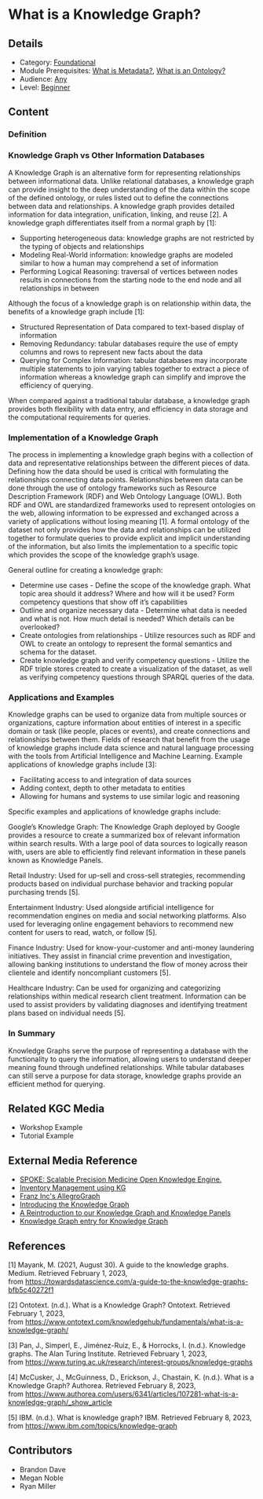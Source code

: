 # What is a Knowledge Graph?
## Details
* Category: [Foundational](../../categories/Foundational.md)
* Module Prerequisites: [What is Metadata?](../What_is_Metadata/What_is_Metadata.md), [What is an Ontology?](../What_is_an_Ontology/What_is_an_Ontology.md)
* Audience: [Any](../../audiences/Any.md)
* Level: [Beginner](../../levels/Beginner.md)

## Content

### Definition

### Knowledge Graph vs Other Information Databases
A Knowledge Graph is an alternative form for representing relationships between informational data.  Unlike relational databases, a knowledge graph can provide insight to the deep understanding of the data within the scope of the defined ontology, or rules listed out to define the connections between data and relationships.  A knowledge graph provides detailed information for data integration, unification, linking, and reuse [2].  A knowledge graph differentiates itself from a normal graph by [1]:  
- Supporting heterogeneous data:  knowledge graphs are not restricted by the typing of objects and relationships
- Modeling Real-World information:  knowledge graphs are modeled similar to how a human may comprehend a set of information
- Performing Logical Reasoning:  traversal of vertices between nodes results in  connections from the starting node to the end node and all relationships in between  

Although the focus of a knowledge graph is on relationship within data, the benefits of a knowledge graph include [1]:
- Structured Representation of Data compared to text-based display of information
- Removing Redundancy:  tabular databases require the use of empty columns and rows to represent new facts about the data
- Querying for Complex Information:  tabular databases may incorporate multiple statements to join varying tables together to extract a piece of information whereas a knowledge graph can simplify and improve the efficiency of querying.  

When compared against a traditional tabular database, a knowledge graph provides both  flexibility with data entry, and efficiency in data storage and the computational requirements for queries.

### Implementation of a Knowledge Graph
The process in implementing a knowledge graph begins with a collection of data and representative relationships between the different pieces of data.  Defining how the data should be used is critical with formulating the relationships connecting data points.  Relationships between data can be done through the use of ontology frameworks such as Resource Description Framework (RDF) and Web Ontology Language (OWL).  Both RDF and OWL are standardized frameworks used to represent ontologies on the web, allowing information to be expressed and exchanged across a variety of applications without losing meaning [1].  A formal ontology of the dataset not only provides how the data and relationships can be utilized together to formulate queries to provide explicit and implicit understanding of the information, but also limits the implementation to a specific topic which provides the scope of the knowledge graph’s usage.  

General outline for creating a knowledge graph: 
* Determine use cases - Define the scope of the knowledge graph.  What topic area should it address?  Where and how will it be used?  Form competency questions that show off it’s capabilities
* Outline and organize necessary data - Determine what data is needed and what is not.  How much detail is needed? Which details can be overlooked?
* Create ontologies from relationships - Utilize resources such as RDF and OWL to create an ontology to represent the formal semantics and schema for the dataset.  
* Create knowledge graph and verify competency questions - Utilize the RDF triple stores created to create a visualization of the dataset, as well as verifying competency questions through SPARQL queries of the data.  


### Applications and Examples
Knowledge graphs can be used to organize data from multiple sources or organizations, capture information about entities of interest in a specific domain or task (like people, places or events), and create connections and relationships between them. Fields of research that benefit from the usage of knowledge graphs include data science and natural language processing with the tools from Artificial Intelligence and Machine Learning.  Example applications of knowledge graphs include [3]:
* Facilitating access to and integration of data sources
* Adding context, depth to other metadata to entities
* Allowing for humans and systems to use similar logic and reasoning

Specific examples and applications of knowledge graphs include:

Google’s Knowledge Graph:  The Knowledge Graph deployed by Google provides a resource to create a summarized box of relevant information within search results. With a large pool of data sources to logically reason with, users are able to efficiently find relevant information in these panels known as Knowledge Panels.

Retail Industry: Used for up-sell and cross-sell strategies, recommending products based on individual purchase behavior and tracking popular purchasing trends [5].

Entertainment Industry: Used alongside artificial intelligence for recommendation engines on media and social networking platforms.  Also used for leveraging online engagement behaviors to recommend new content for users to read, watch, or follow [5].

Finance Industry: Used for know-your-customer and anti-money laundering initiatives. They assist in financial crime prevention and investigation, allowing banking institutions to understand the flow of money across their clientele and identify noncompliant customers [5].

Healthcare Industry: Can be used for organizing and categorizing relationships within medical research client treatment. Information can be used to assist providers by validating diagnoses and identifying treatment plans based on individual needs [5]. 


### In Summary
Knowledge Graphs serve the purpose of representing a database with the functionality to query the information,  allowing users to understand deeper meaning found through undefined relationships.  While tabular databases can still serve a purpose for data storage, knowledge graphs provide an efficient method for querying.  

## Related KGC Media
* Workshop Example
* Tutorial Example

## External Media Reference
* [SPOKE: Scalable Precision Medicine Open Knowledge Engine.](https://spoke.ucsf.edu/)
* [Inventory Management using KG](https://www.youtube.com/watch?v=WKC0i47szjU)
* [Franz Inc's AllegroGraph](https://allegrograph.com/about-franz/)
* [Introducing the Knowledge Graph](https://blog.google/products/search/introducing-knowledge-graph-things-not/)
* [A Reintroduction to our Knowledge Graph and Knowledge Panels](https://blog.google/products/search/about-knowledge-graph-and-knowledge-panels/)
* [Knowledge Graph entry for Knowledge Graph](https://kgkg.factnexus.com/@3782~6.html)


## References
[1] Mayank, M. (2021, August 30). A guide to the knowledge graphs. Medium. Retrieved
February 1, 2023, <br> from https://towardsdatascience.com/a-guide-to-the-knowledge-graphs-bfb5c40272f1 <br>

[2] Ontotext. (n.d.). What is a Knowledge Graph? Ontotext. Retrieved February 1, 2023, <br> from
https://www.ontotext.com/knowledgehub/fundamentals/what-is-a-knowledge-graph/ <br>

[3] Pan, J., Simperl, E., Jiménez-Ruiz, E., & Horrocks, I. (n.d.). Knowledge graphs. The Alan
Turing Institute. Retrieved February 1, 2023, <br> from
https://www.turing.ac.uk/research/interest-groups/knowledge-graphs <br>

[4] McCusker, J., McGuinness, D., Erickson, J., Chastain, K. (n.d.). What is a Knowledge Graph? Authorea. Retrieved February 8, 2023, <br> from https://www.authorea.com/users/6341/articles/107281-what-is-a-knowledge-graph/_show_article <br>

[5] IBM. (n.d.). What is knowledge graph? IBM. Retrieved February 8, 2023, <br> from https://www.ibm.com/topics/knowledge-graph <br>

## Contributors
* Brandon Dave
* Megan Noble
* Ryan Miller

